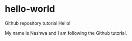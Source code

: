 # hello-world
Github repository tutorial
Hello!

My name is Nashwa and I am following the Github tutorial.
